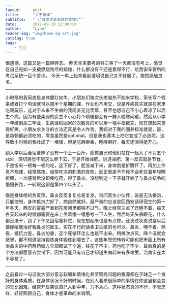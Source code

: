 ```yaml
---
layout:     post
title:      "关于身体"
subtitle:   " \"身体才是革命的本钱\""
date:       2017-09-19 12:00:00
author:     "Lynn"
header-img: "img/home-bg-art.jpg"
catalog: true
tags:
    - 生活
---
```



  很遗憾，这篇又是一篇碎碎念。
  昨天本来要考的科三等了一天都没有考上，感觉在自己宛如一支被燃烧殆尽的蜡烛，什么都没有干还是累得不行，给西安车管所的考试系统一百个差评。
  今天一早上起来看到澄玥说自己又不舒服了，突然感触良多。

---

  小时候的我简直是身体健壮如牛，小朋友们每次头疼脑热不能来学校，家长写个假条或者打个电话就可以翘半个星期的课，作业也不用交，说是养病其实就是在家里吃喝玩乐，这对于从来不生病的我简直无比羡慕，甚至也想自己不小心着凉了以后生个病，因为有些柔弱的女生不小心打个喷嚏都会有一群人嘘寒问暖，然而从小学一年级到高三毕业，生病请假回家的次数真的可以用一根手指数完，现在想起来觉得好笑，小朋友求关注的方法还真是令人咋舌。我妈对于我的圈养标准就是，饭，是每顿都必须吃的，零食虽然是optional，但是我也基本上把它变成了必选项。这导致小时候的我壮成了一堵墙，但是吃麻麻香，睡麻麻好，每天还活得挺开心。

  到大学以后全宿舍妹子没有一个上一百斤，感觉自己和他们站在一起大了不只五个size，深切感觉不能这么胖下去，于是开始减肥。说道减肥，第一反应就是节食，于是饭有一顿每一顿的吃，这下好了，肥没减下来，身体倒是折腾怀了。再加上作息不规律，经常熬夜，经常吃凉的刺激的食物，反正就是不作死不会死仗着年轻瞎折腾，一次感冒后没即使吃药，得了鼻炎。没想到这一下子就开始了与鼻炎抗争的慢慢长路，一转眼这都是第四个年头了。

  像是身体给的负反馈，鼻炎反反复复总是复发，询问医生小伙伴，说是无法根治，只能控制，身体抵抗力好了，病自然就好。最严重的应该是回西安读研究生的第一年冬天，西安的雾霾严重到在房间里都喘不过气。晚上经常三点了还睡不着，每天白天起床的时候都需要在床上坐着缓一缓思考一下人生，然后每天头昏眼花，什么都没法干，到了下午又回宿舍补觉，现在想起来也是有点惨。还发过状态说是以后要嫁给能治好我鼻炎的医生，实在不行的话卖卫生纸的也可以。鼻炎，睡不着，熬夜，抵抗力差，鼻炎加重，这个死循环怎么也跳不出来。稍微吹点风，降个温就会感冒，都不知道坚持锻炼身体锻炼到哪去了。这些年兜兜转转可能也把市面上所有治鼻炎的中药西药偏方全部都试了个遍，钱花了不少，药也吃了不少，最后真的是个方法都愿意去尝试下，因为可能只有自己才知道生病起来有多难受。治病实在太不容易了。


---
  之前看过一句话说大部分意志软弱和情绪化甚至智商问题的根源都在于缺乏一个良好的身体素质，在身体状况不好的时候，在别人看来很简单的事情在你这里都会变的无比困难。经常开玩笑说自己人到中年，力不从心，这种状态真的不行，不管怎样，好好照顾自己，身体才是革命的本钱啊。
